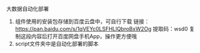 大数据自动化部署

1. 组件使用的安装包存储到百度云盘中，可自行下载
链接：https://pan.baidu.com/s/1qVEYc0LSFHLlQbroBxW2Og 
提取码：wsd0 
复制这段内容后打开百度网盘手机App，操作更方便哦
2. script文件夹中是自动化部署的脚本
